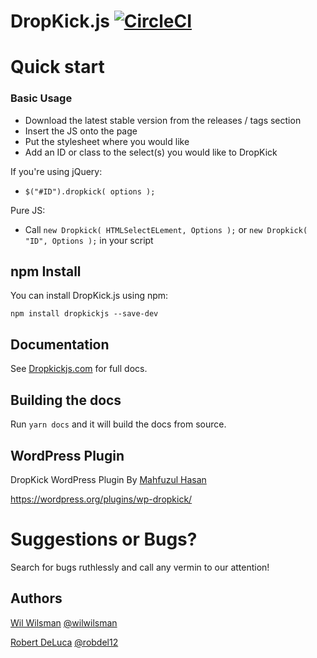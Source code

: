 # DropKick.js [![CircleCI](https://circleci.com/gh/Robdel12/DropKick/tree/master.svg?style=svg)](https://circleci.com/gh/Robdel12/DropKick/tree/master)

# Quick start

### Basic Usage

- Download the latest stable version from the releases / tags section
- Insert the JS onto the page
- Put the stylesheet where you would like
- Add an ID or class to the select(s) you would like to DropKick

If you're using jQuery:
- `$("#ID").dropkick( options );`

Pure JS:
- Call `new Dropkick( HTMLSelectELement, Options );` or `new Dropkick( "ID", Options );` in your script

## npm Install

You can install DropKick.js using npm:

`npm install dropkickjs --save-dev`

## Documentation

See [Dropkickjs.com](http://dropkickjs.com) for full docs.

## Building the docs

Run `yarn docs` and it will build the docs from source.

## WordPress Plugin
DropKick WordPress Plugin By [Mahfuzul Hasan](http://www.mahfuzulhasan.com/)

https://wordpress.org/plugins/wp-dropkick/

Suggestions or Bugs?
====================

Search for bugs ruthlessly and call any vermin to our attention!

## Authors
[Wil Wilsman](http://wilwilsman.com) [@wilwilsman](http://twitter.com/wilwilsman)

[Robert DeLuca](http://robert-deluca.com) [@robdel12](http://twitter.com/robdel12)
